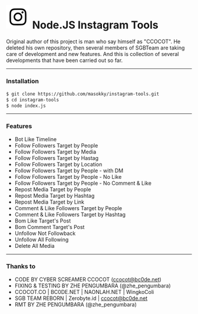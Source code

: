 # ![Image](Instagram2019_white-(64px).png) Node.JS Instagram Tools


Original author of this project is man who say himself as "CCOCOT".
He deleted his own repository, then several members of SGBTeam are taking care of development and new features.
And this is collection of several developments that have been carried out so far.

----

### Installation

```
$ git clone https://github.com/masokky/instagram-tools.git
$ cd instagram-tools
$ node index.js
```

----

### Features

* Bot Like Timeline
* Follow Followers Target by People
* Follow Followers Target by Media
* Follow Followers Target by Hastag
* Follow Followers Target by Location
* Follow Followers Target by People - with DM
* Follow Followers Target by People - No Like
* Follow Followers Target by People - No Comment & Like
* Repost Media Target by People
* Repost Media Target by Hashtag
* Repost Media Target by Link
* Comment & Like Followers Target by People
* Comment & Like Followers Target by Hashtag
* Bom Like Target's Post
* Bom Comment Target's Post
* Unfollow Not Followback
* Unfollow All Following
* Delete All Media

----

### Thanks to

* CODE BY CYBER SCREAMER CCOCOT (ccocot@bc0de.net)
* FIXING & TESTING BY ZHE PENGUMBARA (@zhe_pengumbara)
* CCOCOT.CO | BC0DE.NET | NAONLAH.NET | WingkoColi
* SGB TEAM REBORN | Zerobyte.id | ccocot@bc0de.net
* RMT BY ZHE PENGUMBARA (@zhe_pengumbara)

